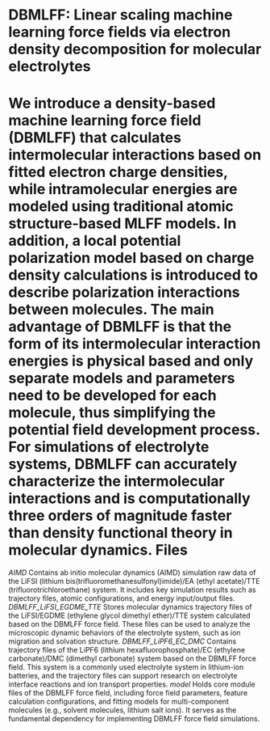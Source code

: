 DBMLFF: Linear scaling machine learning force fields via electron density decomposition for molecular electrolytes
=
We introduce a density-based machine learning force field (DBMLFF) that calculates intermolecular interactions based on fitted electron charge densities, while intramolecular energies are modeled using traditional atomic structure-based MLFF models. In addition, a local potential polarization model based on charge density calculations is introduced to describe polarization interactions between molecules. The main advantage of DBMLFF is that the form of its intermolecular interaction energies is physical based and only separate models and parameters need to be developed for each molecule, thus simplifying the potential field development process. For simulations of electrolyte systems, DBMLFF can accurately characterize the intermolecular interactions and is computationally three orders of magnitude faster than density functional theory in molecular dynamics.
Files
=
*AIMD* Contains ab initio molecular dynamics (AIMD) simulation raw data of the LiFSI (lithium bis(trifluoromethanesulfonyl)imide)/EA (ethyl acetate)/TTE (trifluorotrichloroethane) system. It includes key simulation results such as trajectory files, atomic configurations, and energy input/output files.
*DBMLFF_LiFSI_EGDME_TTE* Stores molecular dynamics trajectory files of the LiFSI/EGDME (ethylene glycol dimethyl ether)/TTE system calculated based on the DBMLFF force field. These files can be used to analyze the microscopic dynamic behaviors of the electrolyte system, such as ion migration and solvation structure.
*DBMLFF_LiPF6_EC_DMC* Contains trajectory files of the LiPF6 (lithium hexafluorophosphate)/EC (ethylene carbonate)/DMC (dimethyl carbonate) system based on the DBMLFF force field. This system is a commonly used electrolyte system in lithium-ion batteries, and the trajectory files can support research on electrolyte interface reactions and ion transport properties.
*model* Holds core module files of the DBMLFF force field, including force field parameters, feature calculation configurations, and fitting models for multi-component molecules (e.g., solvent molecules, lithium salt ions). It serves as the fundamental dependency for implementing DBMLFF force field simulations.
